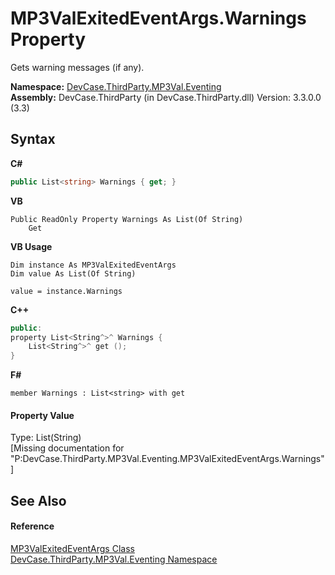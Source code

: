 # MP3ValExitedEventArgs.Warnings Property 
 

Gets warning messages (if any).

**Namespace:**&nbsp;<a href="N_DevCase_ThirdParty_MP3Val_Eventing">DevCase.ThirdParty.MP3Val.Eventing</a><br />**Assembly:**&nbsp;DevCase.ThirdParty (in DevCase.ThirdParty.dll) Version: 3.3.0.0 (3.3)

## Syntax

**C#**<br />
``` C#
public List<string> Warnings { get; }
```

**VB**<br />
``` VB
Public ReadOnly Property Warnings As List(Of String)
	Get
```

**VB Usage**<br />
``` VB Usage
Dim instance As MP3ValExitedEventArgs
Dim value As List(Of String)

value = instance.Warnings

```

**C++**<br />
``` C++
public:
property List<String^>^ Warnings {
	List<String^>^ get ();
}
```

**F#**<br />
``` F#
member Warnings : List<string> with get

```


#### Property Value
Type: List(String)<br />\[Missing <value> documentation for "P:DevCase.ThirdParty.MP3Val.Eventing.MP3ValExitedEventArgs.Warnings"\]

## See Also


#### Reference
<a href="T_DevCase_ThirdParty_MP3Val_Eventing_MP3ValExitedEventArgs">MP3ValExitedEventArgs Class</a><br /><a href="N_DevCase_ThirdParty_MP3Val_Eventing">DevCase.ThirdParty.MP3Val.Eventing Namespace</a><br />